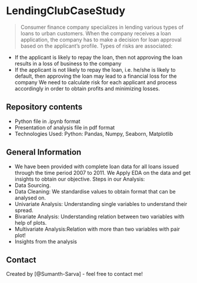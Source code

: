 # LendingClubCaseStudy
> Consumer finance company specializes in lending various types of loans to urban customers. When the company receives a loan application, the company has to make a decision for loan approval based on the applicant’s profile.
> Types of risks are associated:
  - If the applicant is likely to repay the loan, then not approving the loan results in a loss of business to the company
  - If the applicant is not likely to repay the loan, i.e. he/she is likely to default, then approving the loan may lead to a financial loss for the company
 We need to calculate risk for each applicant and process accordingly in order to obtain profits and minimizing losses.



## Repository contents
* Python file in .ipynb format
* Presentation of analysis file in pdf format
* Technologies Used: Python: Pandas, Numpy, Seaborn, Matplotlib

<!--Analysis Details-->
## General Information
- We have been provided with complete loan data for all loans issued through the time period 2007 to 2011. We Apply EDA on the data and get insights to obtain our objective.
Steps in our Analysis:
- Data Sourcing.
- Data Cleaning: We standardise values to obtain format that can be analysed on.
- Univariate Analysis: Understanding single variables to understand their spread.
- Bivariate Analysis: Understanding relation between two variables with help of plots.
- Multivariate Analysis:Relation with more than two variables with pair plot!
- Insights from the analysis



## Contact
Created by [@Sumanth-Sarva] - feel free to contact me!


<!-- Optional -->
<!-- ## License -->
<!-- This project is open source and available under the [... License](). -->

<!-- You don't have to include all sections - just the one's relevant to your project -->
